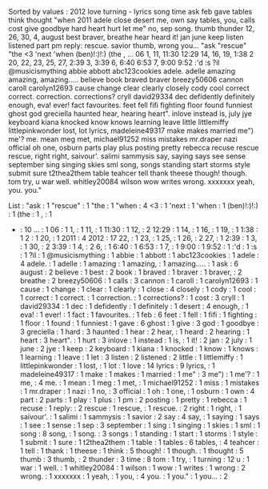 Sorted by values :
2012 love turning - lyrics song time ask feb gave tables think thought "when 2011 adele close desert me, own say tables, you, calls cost give goodbye hard heart hurt let me" no, sep song. thumb thunder 12, 26, 30, 4, august best braver, breathe hear heard it! jan june keep listen listened part pm reply: rescue. savior thumb, wrong you... "ask "rescue" "the &lt;3 'next 'when (ben)!:)!:) (the , ... 06 1, 11, 11:30 12:29 14, 16, 19, 1:38 2 20, 22, 23, 25, 27, 2:39 3, 3:39 6, 6:40 6:53 7, 9:00 9:52 :'d :s ?il @musicismything abbie abbott abc123cookies adele. adelle amazing amazing, amazing..... believe book braved braver breezy50606 cannon caroll carolyn12693 cause change clear clearly closely cody cool correct correct. correction. corrections? cryll david29334 dec defidently definitely enough, eva! ever! fact favourites. feet fell fifi fighting floor found funniest ghost god greciella haunted hear, hearing heart". inlove instead is, july jye keyboard kiana knocked know knows learning leave little littlemiffy littlepinkwonder lost, lot lyrics, madeleine49317 make makes married me") me'? me. mean meg met, michael91252 miss mistakes mr.draper nazi official oh one, osburn parts play plus posting pretty rebecca recuse rescue rescue, right right, saivour'. salimi sammysis say, saying says see sense september sing singing skies sml song, songs standing start storms style submit sure t2thea2them table teahcer tell thank theese though! though. tom try, u war well. whitley20084 wilson wow writes wrong. xxxxxxx yeah, you. you." 

List :
"ask : 1
"rescue" : 1
"the : 1
"when : 4
&lt;3 : 1
'next : 1
'when : 1
(ben)!:)!:) : 1
(the : 1
, : 1
- : 10
... : 1
06 : 1
1, : 1
11, : 1
11:30 : 1
12, : 2
12:29 : 1
14, : 1
16, : 1
19, : 1
1:38 : 1
2 : 1
20, : 1
2011 : 4
2012 : 17
22, : 1
23, : 1
25, : 1
26, : 2
27, : 1
2:39 : 1
3, : 1
30, : 2
3:39 : 1
4, : 2
6, : 1
6:40 : 1
6:53 : 1
7, : 1
9:00 : 1
9:52 : 1
:'d : 1
:s : 1
?il : 1
@musicismything : 1
abbie : 1
abbott : 1
abc123cookies : 1
adele : 4
adele. : 1
adelle : 1
amazing : 1
amazing, : 1
amazing..... : 1
ask : 6
august : 2
believe : 1
best : 2
book : 1
braved : 1
braver : 1
braver, : 2
breathe : 2
breezy50606 : 1
calls : 3
cannon : 1
caroll : 1
carolyn12693 : 1
cause : 1
change : 1
clear : 1
clearly : 1
close : 4
closely : 1
cody : 1
cool : 1
correct : 1
correct. : 1
correction. : 1
corrections? : 1
cost : 3
cryll : 1
david29334 : 1
dec : 1
defidently : 1
definitely : 1
desert : 4
enough, : 1
eva! : 1
ever! : 1
fact : 1
favourites. : 1
feb : 6
feet : 1
fell : 1
fifi : 1
fighting : 1
floor : 1
found : 1
funniest : 1
gave : 6
ghost : 1
give : 3
god : 1
goodbye : 3
greciella : 1
hard : 3
haunted : 1
hear : 2
hear, : 1
heard : 2
hearing : 1
heart : 3
heart". : 1
hurt : 3
inlove : 1
instead : 1
is, : 1
it! : 2
jan : 2
july : 1
june : 2
jye : 1
keep : 2
keyboard : 1
kiana : 1
knocked : 1
know : 1
knows : 1
learning : 1
leave : 1
let : 3
listen : 2
listened : 2
little : 1
littlemiffy : 1
littlepinkwonder : 1
lost, : 1
lot : 1
love : 14
lyrics : 9
lyrics, : 1
madeleine49317 : 1
make : 1
makes : 1
married : 1
me" : 3
me") : 1
me'? : 1
me, : 4
me. : 1
mean : 1
meg : 1
met, : 1
michael91252 : 1
miss : 1
mistakes : 1
mr.draper : 1
nazi : 1
no, : 3
official : 1
oh : 1
one, : 1
osburn : 1
own : 4
part : 2
parts : 1
play : 1
plus : 1
pm : 2
posting : 1
pretty : 1
rebecca : 1
recuse : 1
reply: : 2
rescue : 1
rescue, : 1
rescue. : 2
right : 1
right, : 1
saivour'. : 1
salimi : 1
sammysis : 1
savior : 2
say : 4
say, : 1
saying : 1
says : 1
see : 1
sense : 1
sep : 3
september : 1
sing : 1
singing : 1
skies : 1
sml : 1
song : 8
song, : 1
song. : 3
songs : 1
standing : 1
start : 1
storms : 1
style : 1
submit : 1
sure : 1
t2thea2them : 1
table : 1
tables : 6
tables, : 4
teahcer : 1
tell : 1
thank : 1
theese : 1
think : 5
though! : 1
though. : 1
thought : 5
thumb : 3
thumb, : 2
thunder : 3
time : 8
tom : 1
try, : 1
turning : 12
u : 1
war : 1
well. : 1
whitley20084 : 1
wilson : 1
wow : 1
writes : 1
wrong : 2
wrong. : 1
xxxxxxx : 1
yeah, : 1
you, : 4
you. : 1
you." : 1
you... : 2
